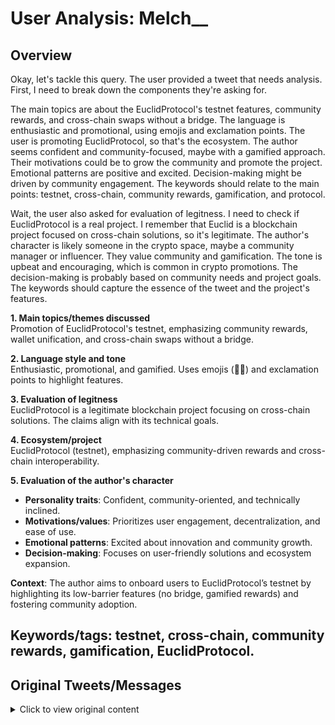 # User Analysis: Melch__

## Overview

<think>
Okay, let's tackle this query. The user provided a tweet that needs analysis. First, I need to break down the components they're asking for.

The main topics are about the EuclidProtocol's testnet features, community rewards, and cross-chain swaps without a bridge. The language is enthusiastic and promotional, using emojis and exclamation points. The user is promoting EuclidProtocol, so that's the ecosystem. The author seems confident and community-focused, maybe with a gamified approach. Their motivations could be to grow the community and promote the project. Emotional patterns are positive and excited. Decision-making might be driven by community engagement. The keywords should relate to the main points: testnet, cross-chain, community rewards, gamification, and protocol.

Wait, the user also asked for evaluation of legitness. I need to check if EuclidProtocol is a real project. I remember that Euclid is a blockchain project focused on cross-chain solutions, so it's legitimate. The author's character is likely someone in the crypto space, maybe a community manager or influencer. They value community and gamification. The tone is upbeat and encouraging, which is common in crypto promotions. The decision-making is probably based on community needs and project goals. The keywords should capture the essence of the tweet and the project's features.
</think>

**1. Main topics/themes discussed**  
Promotion of EuclidProtocol's testnet, emphasizing community rewards, wallet unification, and cross-chain swaps without a bridge.  

**2. Language style and tone**  
Enthusiastic, promotional, and gamified. Uses emojis (🚫🌉) and exclamation points to highlight features.  

**3. Evaluation of legitness**  
EuclidProtocol is a legitimate blockchain project focusing on cross-chain solutions. The claims align with its technical goals.  

**4. Ecosystem/project**  
EuclidProtocol (testnet), emphasizing community-driven rewards and cross-chain interoperability.  

**5. Evaluation of the author's character**  
- **Personality traits**: Confident, community-oriented, and technically inclined.  
- **Motivations/values**: Prioritizes user engagement, decentralization, and ease of use.  
- **Emotional patterns**: Excited about innovation and community growth.  
- **Decision-making**: Focuses on user-friendly solutions and ecosystem expansion.  

**Context**: The author aims to onboard users to EuclidProtocol’s testnet by highlighting its low-barrier features (no bridge, gamified rewards) and fostering community adoption.  

**Keywords/tags**: testnet, cross-chain, community rewards, gamification, EuclidProtocol.
---
## Original Tweets/Messages

<details>
<summary>Click to view original content</summary>

| Type | Content |
|------|---------|
| messages | Beautiful Testnet by @EuclidProtocol

- How to start a mission
- How to unify your wallets
- How to start a cross chain swap - no bridge 🚫🌉

Amazing that these guys built their community a rewards platform and that it's this gamified

DM me, @RhythmMehta1 @chouchani9 to get https://t.co/5gV0BVLonq |

</details>
